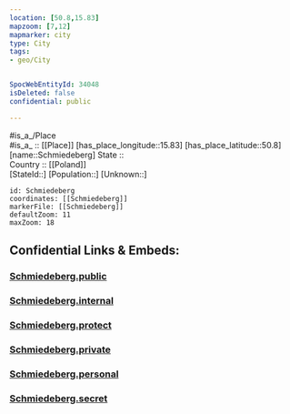```yaml
---
location: [50.8,15.83] 
mapzoom: [7,12] 
mapmarker: city 
type: City
tags:
- geo/City


SpocWebEntityId: 34048
isDeleted: false
confidential: public

---
```

#is_a_/Place  
#is_a_ :: [[Place]] 
[has_place_longitude::15.83] 
[has_place_latitude::50.8] 
[name::Schmiedeberg] 
State ::  
Country :: [[Poland]]  
[StateId::] 
[Population::] 
[Unknown::] 


```leaflet
id: Schmiedeberg
coordinates: [[Schmiedeberg]] 
markerFile: [[Schmiedeberg]] 
defaultZoom: 11 
maxZoom: 18
```


## Confidential Links & Embeds: 

### [Schmiedeberg.public](/_public/\Earth\Continent\Europe\Europe~East\Poland\Provinces~Poland\Lower_Silesian\CitySchmiedeberg.public.md) 

### [Schmiedeberg.internal](/_internal/\Earth\Continent\Europe\Europe~East\Poland\Provinces~Poland\Lower_Silesian\CitySchmiedeberg.internal.md) 

### [Schmiedeberg.protect](/_protect/\Earth\Continent\Europe\Europe~East\Poland\Provinces~Poland\Lower_Silesian\CitySchmiedeberg.protect.md) 

### [Schmiedeberg.private](/_private/\Earth\Continent\Europe\Europe~East\Poland\Provinces~Poland\Lower_Silesian\CitySchmiedeberg.private.md) 

### [Schmiedeberg.personal](/_personal/\Earth\Continent\Europe\Europe~East\Poland\Provinces~Poland\Lower_Silesian\CitySchmiedeberg.personal.md) 

### [Schmiedeberg.secret](/_secret/\Earth\Continent\Europe\Europe~East\Poland\Provinces~Poland\Lower_Silesian\CitySchmiedeberg.secret.md)

